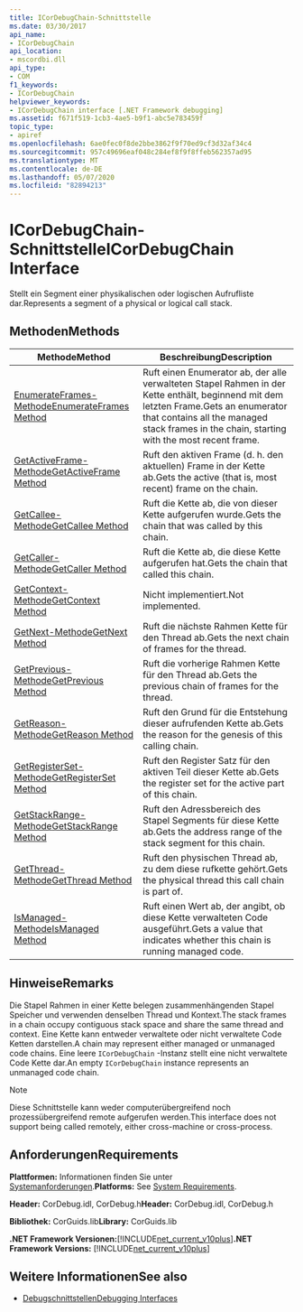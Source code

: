 ```yaml
---
title: ICorDebugChain-Schnittstelle
ms.date: 03/30/2017
api_name:
- ICorDebugChain
api_location:
- mscordbi.dll
api_type:
- COM
f1_keywords:
- ICorDebugChain
helpviewer_keywords:
- ICorDebugChain interface [.NET Framework debugging]
ms.assetid: f671f519-1cb3-4ae5-b9f1-abc5e783459f
topic_type:
- apiref
ms.openlocfilehash: 6ae0fec0f8de2bbe3862f9f70ed9cf3d32af34c4
ms.sourcegitcommit: 957c49696eaf048c284ef8f9f8ffeb562357ad95
ms.translationtype: MT
ms.contentlocale: de-DE
ms.lasthandoff: 05/07/2020
ms.locfileid: "82894213"
---
```

# <a name="icordebugchain-interface"></a><span data-ttu-id="80a55-102">ICorDebugChain-Schnittstelle</span><span class="sxs-lookup"><span data-stu-id="80a55-102">ICorDebugChain Interface</span></span>

<span data-ttu-id="80a55-103">Stellt ein Segment einer physikalischen oder logischen Aufrufliste dar.</span><span class="sxs-lookup"><span data-stu-id="80a55-103">Represents a segment of a physical or logical call stack.</span></span>  
  
## <a name="methods"></a><span data-ttu-id="80a55-104">Methoden</span><span class="sxs-lookup"><span data-stu-id="80a55-104">Methods</span></span>  
  
|<span data-ttu-id="80a55-105">Methode</span><span class="sxs-lookup"><span data-stu-id="80a55-105">Method</span></span>|<span data-ttu-id="80a55-106">Beschreibung</span><span class="sxs-lookup"><span data-stu-id="80a55-106">Description</span></span>|  
|------------|-----------------|  
|[<span data-ttu-id="80a55-107">EnumerateFrames-Methode</span><span class="sxs-lookup"><span data-stu-id="80a55-107">EnumerateFrames Method</span></span>](icordebugchain-enumerateframes-method.md)|<span data-ttu-id="80a55-108">Ruft einen Enumerator ab, der alle verwalteten Stapel Rahmen in der Kette enthält, beginnend mit dem letzten Frame.</span><span class="sxs-lookup"><span data-stu-id="80a55-108">Gets an enumerator that contains all the managed stack frames in the chain, starting with the most recent frame.</span></span>|  
|[<span data-ttu-id="80a55-109">GetActiveFrame-Methode</span><span class="sxs-lookup"><span data-stu-id="80a55-109">GetActiveFrame Method</span></span>](icordebugchain-getactiveframe-method.md)|<span data-ttu-id="80a55-110">Ruft den aktiven Frame (d. h. den aktuellen) Frame in der Kette ab.</span><span class="sxs-lookup"><span data-stu-id="80a55-110">Gets the active (that is, most recent) frame on the chain.</span></span>|  
|[<span data-ttu-id="80a55-111">GetCallee-Methode</span><span class="sxs-lookup"><span data-stu-id="80a55-111">GetCallee Method</span></span>](icordebugchain-getcallee-method.md)|<span data-ttu-id="80a55-112">Ruft die Kette ab, die von dieser Kette aufgerufen wurde.</span><span class="sxs-lookup"><span data-stu-id="80a55-112">Gets the chain that was called by this chain.</span></span>|  
|[<span data-ttu-id="80a55-113">GetCaller-Methode</span><span class="sxs-lookup"><span data-stu-id="80a55-113">GetCaller Method</span></span>](icordebugchain-getcaller-method.md)|<span data-ttu-id="80a55-114">Ruft die Kette ab, die diese Kette aufgerufen hat.</span><span class="sxs-lookup"><span data-stu-id="80a55-114">Gets the chain that called this chain.</span></span>|  
|[<span data-ttu-id="80a55-115">GetContext-Methode</span><span class="sxs-lookup"><span data-stu-id="80a55-115">GetContext Method</span></span>](icordebugchain-getcontext-method.md)|<span data-ttu-id="80a55-116">Nicht implementiert.</span><span class="sxs-lookup"><span data-stu-id="80a55-116">Not implemented.</span></span>|  
|[<span data-ttu-id="80a55-117">GetNext-Methode</span><span class="sxs-lookup"><span data-stu-id="80a55-117">GetNext Method</span></span>](icordebugchain-getnext-method.md)|<span data-ttu-id="80a55-118">Ruft die nächste Rahmen Kette für den Thread ab.</span><span class="sxs-lookup"><span data-stu-id="80a55-118">Gets the next chain of frames for the thread.</span></span>|  
|[<span data-ttu-id="80a55-119">GetPrevious-Methode</span><span class="sxs-lookup"><span data-stu-id="80a55-119">GetPrevious Method</span></span>](icordebugchain-getprevious-method.md)|<span data-ttu-id="80a55-120">Ruft die vorherige Rahmen Kette für den Thread ab.</span><span class="sxs-lookup"><span data-stu-id="80a55-120">Gets the previous chain of frames for the thread.</span></span>|  
|[<span data-ttu-id="80a55-121">GetReason-Methode</span><span class="sxs-lookup"><span data-stu-id="80a55-121">GetReason Method</span></span>](icordebugchain-getreason-method.md)|<span data-ttu-id="80a55-122">Ruft den Grund für die Entstehung dieser aufrufenden Kette ab.</span><span class="sxs-lookup"><span data-stu-id="80a55-122">Gets the reason for the genesis of this calling chain.</span></span>|  
|[<span data-ttu-id="80a55-123">GetRegisterSet-Methode</span><span class="sxs-lookup"><span data-stu-id="80a55-123">GetRegisterSet Method</span></span>](icordebugchain-getregisterset-method.md)|<span data-ttu-id="80a55-124">Ruft den Register Satz für den aktiven Teil dieser Kette ab.</span><span class="sxs-lookup"><span data-stu-id="80a55-124">Gets the register set for the active part of this chain.</span></span>|  
|[<span data-ttu-id="80a55-125">GetStackRange-Methode</span><span class="sxs-lookup"><span data-stu-id="80a55-125">GetStackRange Method</span></span>](icordebugchain-getstackrange-method.md)|<span data-ttu-id="80a55-126">Ruft den Adressbereich des Stapel Segments für diese Kette ab.</span><span class="sxs-lookup"><span data-stu-id="80a55-126">Gets the address range of the stack segment for this chain.</span></span>|  
|[<span data-ttu-id="80a55-127">GetThread-Methode</span><span class="sxs-lookup"><span data-stu-id="80a55-127">GetThread Method</span></span>](icordebugchain-getthread-method.md)|<span data-ttu-id="80a55-128">Ruft den physischen Thread ab, zu dem diese rufkette gehört.</span><span class="sxs-lookup"><span data-stu-id="80a55-128">Gets the physical thread this call chain is part of.</span></span>|  
|[<span data-ttu-id="80a55-129">IsManaged-Methode</span><span class="sxs-lookup"><span data-stu-id="80a55-129">IsManaged Method</span></span>](icordebugchain-ismanaged-method.md)|<span data-ttu-id="80a55-130">Ruft einen Wert ab, der angibt, ob diese Kette verwalteten Code ausgeführt.</span><span class="sxs-lookup"><span data-stu-id="80a55-130">Gets a value that indicates whether this chain is running managed code.</span></span>|  
  
## <a name="remarks"></a><span data-ttu-id="80a55-131">Hinweise</span><span class="sxs-lookup"><span data-stu-id="80a55-131">Remarks</span></span>  
 <span data-ttu-id="80a55-132">Die Stapel Rahmen in einer Kette belegen zusammenhängenden Stapel Speicher und verwenden denselben Thread und Kontext.</span><span class="sxs-lookup"><span data-stu-id="80a55-132">The stack frames in a chain occupy contiguous stack space and share the same thread and context.</span></span> <span data-ttu-id="80a55-133">Eine Kette kann entweder verwaltete oder nicht verwaltete Code Ketten darstellen.</span><span class="sxs-lookup"><span data-stu-id="80a55-133">A chain may represent either managed or unmanaged code chains.</span></span> <span data-ttu-id="80a55-134">Eine leere `ICorDebugChain` -Instanz stellt eine nicht verwaltete Code Kette dar.</span><span class="sxs-lookup"><span data-stu-id="80a55-134">An empty `ICorDebugChain` instance represents an unmanaged code chain.</span></span>  
  
> [!NOTE]
> <span data-ttu-id="80a55-135">Diese Schnittstelle kann weder computerübergreifend noch prozessübergreifend remote aufgerufen werden.</span><span class="sxs-lookup"><span data-stu-id="80a55-135">This interface does not support being called remotely, either cross-machine or cross-process.</span></span>  
  
## <a name="requirements"></a><span data-ttu-id="80a55-136">Anforderungen</span><span class="sxs-lookup"><span data-stu-id="80a55-136">Requirements</span></span>  
 <span data-ttu-id="80a55-137">**Plattformen:** Informationen finden Sie unter [Systemanforderungen](../../get-started/system-requirements.md).</span><span class="sxs-lookup"><span data-stu-id="80a55-137">**Platforms:** See [System Requirements](../../get-started/system-requirements.md).</span></span>  
  
 <span data-ttu-id="80a55-138">**Header:** CorDebug.idl, CorDebug.h</span><span class="sxs-lookup"><span data-stu-id="80a55-138">**Header:** CorDebug.idl, CorDebug.h</span></span>  
  
 <span data-ttu-id="80a55-139">**Bibliothek:** CorGuids.lib</span><span class="sxs-lookup"><span data-stu-id="80a55-139">**Library:** CorGuids.lib</span></span>  
  
 <span data-ttu-id="80a55-140">**.NET Framework Versionen:**[!INCLUDE[net_current_v10plus](../../../../includes/net-current-v10plus-md.md)]</span><span class="sxs-lookup"><span data-stu-id="80a55-140">**.NET Framework Versions:** [!INCLUDE[net_current_v10plus](../../../../includes/net-current-v10plus-md.md)]</span></span>  
  
## <a name="see-also"></a><span data-ttu-id="80a55-141">Weitere Informationen</span><span class="sxs-lookup"><span data-stu-id="80a55-141">See also</span></span>

- [<span data-ttu-id="80a55-142">Debugschnittstellen</span><span class="sxs-lookup"><span data-stu-id="80a55-142">Debugging Interfaces</span></span>](debugging-interfaces.md)
